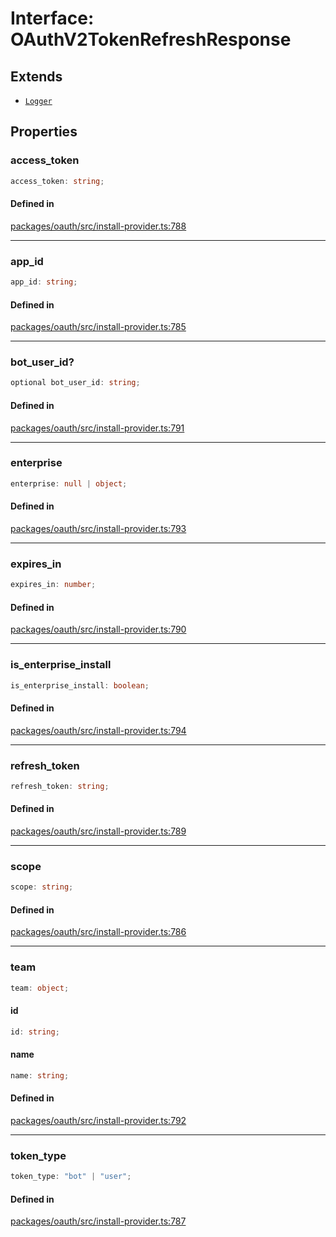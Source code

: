 # Interface: OAuthV2TokenRefreshResponse

## Extends

- [`Logger`](../variables/Logger.md)

## Properties

### access\_token

```ts
access_token: string;
```

#### Defined in

[packages/oauth/src/install-provider.ts:788](https://github.com/slackapi/node-slack-sdk/blob/7b348598b763c2b7545d1042b5f0429775cfa62c/packages/oauth/src/install-provider.ts#L788)

***

### app\_id

```ts
app_id: string;
```

#### Defined in

[packages/oauth/src/install-provider.ts:785](https://github.com/slackapi/node-slack-sdk/blob/7b348598b763c2b7545d1042b5f0429775cfa62c/packages/oauth/src/install-provider.ts#L785)

***

### bot\_user\_id?

```ts
optional bot_user_id: string;
```

#### Defined in

[packages/oauth/src/install-provider.ts:791](https://github.com/slackapi/node-slack-sdk/blob/7b348598b763c2b7545d1042b5f0429775cfa62c/packages/oauth/src/install-provider.ts#L791)

***

### enterprise

```ts
enterprise: null | object;
```

#### Defined in

[packages/oauth/src/install-provider.ts:793](https://github.com/slackapi/node-slack-sdk/blob/7b348598b763c2b7545d1042b5f0429775cfa62c/packages/oauth/src/install-provider.ts#L793)

***

### expires\_in

```ts
expires_in: number;
```

#### Defined in

[packages/oauth/src/install-provider.ts:790](https://github.com/slackapi/node-slack-sdk/blob/7b348598b763c2b7545d1042b5f0429775cfa62c/packages/oauth/src/install-provider.ts#L790)

***

### is\_enterprise\_install

```ts
is_enterprise_install: boolean;
```

#### Defined in

[packages/oauth/src/install-provider.ts:794](https://github.com/slackapi/node-slack-sdk/blob/7b348598b763c2b7545d1042b5f0429775cfa62c/packages/oauth/src/install-provider.ts#L794)

***

### refresh\_token

```ts
refresh_token: string;
```

#### Defined in

[packages/oauth/src/install-provider.ts:789](https://github.com/slackapi/node-slack-sdk/blob/7b348598b763c2b7545d1042b5f0429775cfa62c/packages/oauth/src/install-provider.ts#L789)

***

### scope

```ts
scope: string;
```

#### Defined in

[packages/oauth/src/install-provider.ts:786](https://github.com/slackapi/node-slack-sdk/blob/7b348598b763c2b7545d1042b5f0429775cfa62c/packages/oauth/src/install-provider.ts#L786)

***

### team

```ts
team: object;
```

#### id

```ts
id: string;
```

#### name

```ts
name: string;
```

#### Defined in

[packages/oauth/src/install-provider.ts:792](https://github.com/slackapi/node-slack-sdk/blob/7b348598b763c2b7545d1042b5f0429775cfa62c/packages/oauth/src/install-provider.ts#L792)

***

### token\_type

```ts
token_type: "bot" | "user";
```

#### Defined in

[packages/oauth/src/install-provider.ts:787](https://github.com/slackapi/node-slack-sdk/blob/7b348598b763c2b7545d1042b5f0429775cfa62c/packages/oauth/src/install-provider.ts#L787)

